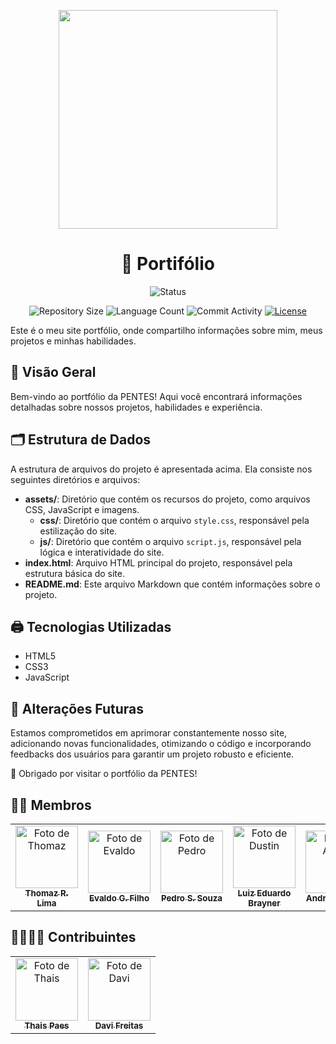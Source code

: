 <p align="center">
  <img
    width="350"
    display="inline-block"
    src="https://www.coisasdojapao.com/wp-content/uploads/2018/08/onsen-capivara-shaboten_opt.jpg"
  />
</p>

<h1 align="center">💼 Portifólio</h1>

<p align="center">
  <img
    src="https://img.shields.io/badge/Status-Em%20desenvolvimento-green?style=flat-square"
    alt="Status"
  />
</p>

<p align="center">
  <img
    src="https://img.shields.io/github/repo-size/P-E-N-T-E-S/P-E-N-T-E-S.github.io?style=flat"
    alt="Repository Size"
  />
  <img
    src="https://img.shields.io/github/languages/count/P-E-N-T-E-S/P-E-N-T-E-S.github.io?style=flat&logo=python"
    alt="Language Count"
  />
  <img
    src="https://img.shields.io/github/commit-activity/t/P-E-N-T-E-S/P-E-N-T-E-S.github.io?style=flat&logo=github"
    alt="Commit Activity"
  />
  <a href="LICENSE.md"
    ><img
      src="https://img.shields.io/github/license/P-E-N-T-E-S/P-E-N-T-E-S.github.io"
      alt="License"
  /></a>
</p>

Este é o meu site portfólio, onde compartilho informações sobre mim, meus projetos e minhas habilidades.

## 👀 Visão Geral

Bem-vindo ao portfólio da PENTES! Aqui você encontrará informações detalhadas sobre nossos projetos, habilidades e experiência.

## 🗂️ Estrutura de Dados

A estrutura de arquivos do projeto é apresentada acima. Ela consiste nos seguintes diretórios e arquivos:

- **assets/**: Diretório que contém os recursos do projeto, como arquivos CSS, JavaScript e imagens.
  - **css/**: Diretório que contém o arquivo `style.css`, responsável pela estilização do site.
  - **js/**: Diretório que contém o arquivo `script.js`, responsável pela lógica e interatividade do site.
- **index.html**: Arquivo HTML principal do projeto, responsável pela estrutura básica do site.
- **README.md**: Este arquivo Markdown que contém informações sobre o projeto.

## 🖨️ Tecnologias Utilizadas

- HTML5
- CSS3
- JavaScript


## 🥏 Alterações Futuras

Estamos comprometidos em aprimorar constantemente nosso site, adicionando novas funcionalidades, otimizando o código e incorporando feedbacks dos usuários para garantir um projeto robusto e eficiente.

🤝 Obrigado por visitar o portfólio da PENTES!

## 👨‍🏭 Membros
  
<table>
  <tr>
    <td align="center">
      <a href="https://github.com/Thomazrlima">
        <img src="https://avatars3.githubusercontent.com/Thomazrlima" width="100px;" alt="Foto de Thomaz"/><br>
        <sub>
          <b>Thomaz R. Lima</b>
        </sub>
      </a>
    </td>
    <td align="center">
      <a href="https://github.com/evaldocunhaf">
        <img src="https://avatars3.githubusercontent.com/evaldocunhaf" width="100px;" alt="Foto de Evaldo"/><br>
        <sub>
          <b>Evaldo G. Filho</b>
        </sub>
      </a>
    </td>
    <td align="center">
      <a href="https://github.com/hsspedro">
        <img src="https://avatars.githubusercontent.com/hsspedro" width="100px;" alt="Foto de Pedro"/><br>
        <sub>
          <b>Pedro S. Souza</b>
        </sub>
      </a>
    </td>
    <td align="center">
      <a href="https://github.com/Luiz-Edu0202">
        <img src="https://avatars.githubusercontent.com/Luiz-Edu0202" width="100px;" alt="Foto de Dustin"/><br>
        <sub>
          <b>Luiz Eduardo Brayner</b>
        </sub>
      </a>
    </td>
    <td align="center">
      <a href="https://github.com/Nerebo">
        <img src="https://avatars.githubusercontent.com/Nerebo" width="100px;" alt="Foto de André"/><br>
        <sub>
          <b>André Fonseca</b>
        </sub>
      </a>
    </td>
    <td align="center">
      <a href="https://github.com/Sofia-Saraiva">
        <img src="https://avatars.githubusercontent.com/Sofia-Saraiva" width="100px;" alt="Foto de Sofia"/><br>
        <sub>
          <b>Sofia Saraiva</b>
        </sub>
      </a>
    </td>
  </tr>
</table>

## 👨‍👩‍👧‍👦 Contribuintes

<table>
  <tr>
    <td align="center">
      <a href="https://github.com/thaispaes">
        <img src="https://avatars3.githubusercontent.com/thaispaes" width="100px;" alt="Foto de Thais"/><br>
        <sub>
          <b>Thais Paes</b>
        </sub>
      </a>
    </td>
    <td align="center">
      <a href="https://github.com/daviifreitas">
        <img src="https://avatars3.githubusercontent.com/daviifreitas" width="100px;" alt="Foto de Davi"/><br>
        <sub>
          <b>Davi Freitas</b>
        </sub>
      </a>
    </td>
  </tr>
</table>
